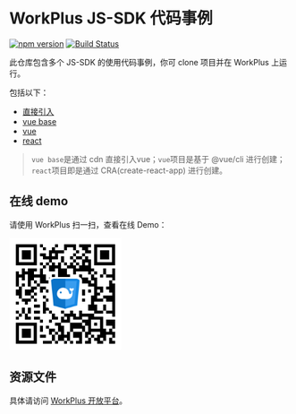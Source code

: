 # WorkPlus JS-SDK 代码事例

[![npm version](https://badge.fury.io/js/%40w6s%2Fsdk.svg)](https://badge.fury.io/js/%40w6s%2Fsdk) [![Build Status](https://travis-ci.org/WorkPlusFE/js-sdk.svg?branch=master)](https://travis-ci.org/WorkPlusFE/js-sdk)

此仓库包含多个 JS-SDK 的使用代码事例，你可 clone 项目并在 WorkPlus 上运行。

包括以下：

* [直接引入](https://github.com/WorkPlusFE/js-sdk-demo/tree/master/normal)
* [vue base](https://github.com/WorkPlusFE/js-sdk-demo/tree/master/vue-normal)
* [vue](https://github.com/WorkPlusFE/js-sdk-demo/tree/master/vue)
* [react](https://github.com/WorkPlusFE/js-sdk-demo/tree/master/react)

>`vue base`是通过 cdn 直接引入vue；`vue`项目是基于 @vue/cli 进行创建；`react`项目即是通过 CRA(create-react-app) 进行创建。

## 在线 demo

请使用 WorkPlus 扫一扫，查看在线 Demo：

<p class="w6s-image">
  <img src="qrcode.png" alt="sdk demo" width="200px" />
</p>

## 资源文件

具体请访问 [WorkPlus 开放平台](https://open.workplus.io/v4/js-sdk/overview/demo.html#%E8%B5%84%E6%BA%90%E6%96%87%E4%BB%B6)。


